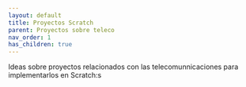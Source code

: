 ```yaml
---
layout: default
title: Proyectos Scratch
parent: Proyectos sobre teleco
nav_order: 1
has_children: true
---
```

Ideas sobre proyectos relacionados con las telecomunnicaciones para implementarlos en Scratch:s
